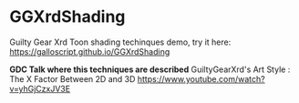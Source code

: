 # GGXrdShading
Guilty Gear Xrd Toon shading techinques demo, try it here: https://galloscript.github.io/GGXrdShading

**GDC Talk where this techniques are described**
GuiltyGearXrd's Art Style : The X Factor Between 2D and 3D 
https://www.youtube.com/watch?v=yhGjCzxJV3E

